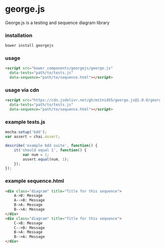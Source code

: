 # george.js
George.js is a testing and sequence diagram library

### installation
```javascript
bower install georgejs
```

### usage
```html
<script src="bower_components/georgejs/george.js" 
  data-tests="path/to/tests.js"
  data-sequence="path/to/sequence.html"></script>
 ```
### usage via cdn 
```html
<script src="https://cdn.jsdelivr.net/gh/mitni455/george.js@1.0.0/george.js"
  data-tests="path/to/tests.js"
  data-sequence="path/to/sequence.html"></script>
```
  
### example tests.js
```javascript
mocha.setup('bdd');
var assert = chai.assert;

describe('example bdd suite', function() {
    it('should equal 1', function() {
        var num = 1;
        assert.equal(num, 1);
    });
});
```


### example sequence.html
```html
<div class="diagram" title="Title for this sequence">
	A->B: Message
	A-->B: Message
	B->A: Message
	B-->A: Message
</div>	
<div class="diagram" title="Title for this sequence">
	C->B: Message
	C-->B: Message
	B->A: Message
	B-->A: Message
</div>
```	
